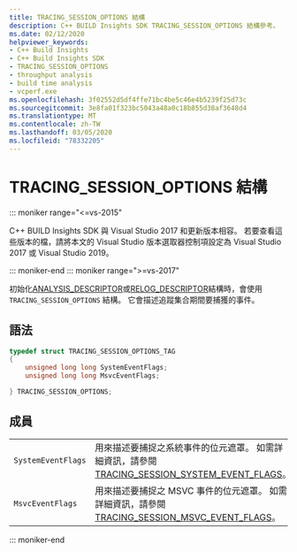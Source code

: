 ```yaml
---
title: TRACING_SESSION_OPTIONS 結構
description: C++ BUILD Insights SDK TRACING_SESSION_OPTIONS 結構參考。
ms.date: 02/12/2020
helpviewer_keywords:
- C++ Build Insights
- C++ Build Insights SDK
- TRACING_SESSION_OPTIONS
- throughput analysis
- build time analysis
- vcperf.exe
ms.openlocfilehash: 3f02552d5df4ffe71bc4be5c46e4b5239f25d73c
ms.sourcegitcommit: 3e8fa01f323bc5043a48a0c18b855d38af3648d4
ms.translationtype: MT
ms.contentlocale: zh-TW
ms.lasthandoff: 03/05/2020
ms.locfileid: "78332205"
---
```

# <a name="tracing_session_options-structure"></a>TRACING_SESSION_OPTIONS 結構

::: moniker range="<=vs-2015"

C++ BUILD Insights SDK 與 Visual Studio 2017 和更新版本相容。 若要查看這些版本的檔，請將本文的 Visual Studio 版本選取器控制項設定為 Visual Studio 2017 或 Visual Studio 2019。

::: moniker-end
::: moniker range=">=vs-2017"

初始化[ANALYSIS_DESCRIPTOR](analysis-descriptor-struct.md)或[RELOG_DESCRIPTOR](relog-descriptor-struct.md)結構時，會使用 `TRACING_SESSION_OPTIONS` 結構。 它會描述追蹤集合期間要捕獲的事件。

## <a name="syntax"></a>語法

```cpp
typedef struct TRACING_SESSION_OPTIONS_TAG
{
    unsigned long long SystemEventFlags;
    unsigned long long MsvcEventFlags;

} TRACING_SESSION_OPTIONS;
```

## <a name="members"></a>成員

|  |  |
|--|--|
| `SystemEventFlags` | 用來描述要捕捉之系統事件的位元遮罩。 如需詳細資訊，請參閱[TRACING_SESSION_SYSTEM_EVENT_FLAGS](tracing-session-system-event-flags-constants.md)。 |
| `MsvcEventFlags` | 用來描述要捕捉之 MSVC 事件的位元遮罩。 如需詳細資訊，請參閱[TRACING_SESSION_MSVC_EVENT_FLAGS](tracing-session-msvc-event-flags-constants.md)。 |

::: moniker-end

